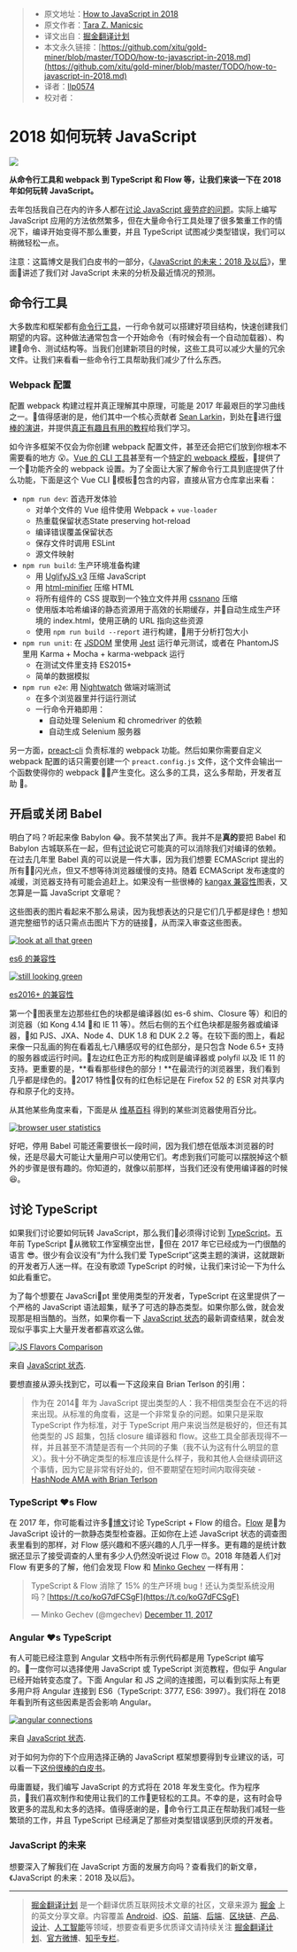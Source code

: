 > * 原文地址：[How to JavaScript in 2018](https://www.telerik.com/blogs/how-to-javascript-in-2018)
> * 原文作者：[Tara Z. Manicsic](https://www.telerik.com/blogs/author/tara-manicsic)
> * 译文出自：[掘金翻译计划](https://github.com/xitu/gold-miner)
> * 本文永久链接：[https://github.com/xitu/gold-miner/blob/master/TODO/how-to-javascript-in-2018.md](https://github.com/xitu/gold-miner/blob/master/TODO/how-to-javascript-in-2018.md)
> * 译者：[llp0574](https://github.com/llp0574)
> * 校对者：

# 2018 如何玩转 JavaScript

![](https://d585tldpucybw.cloudfront.net/sfimages/default-source/default-album/js_870x220_2.png?sfvrsn=2cce35f7_1)

**从命令行工具和 webpack 到 TypeScript 和 Flow 等，让我们来谈一下在 2018 年如何玩转 JavaScript。**

去年包括我自己在内的许多人都在[讨论 JavaScript 疲劳症的问题](https://developer.telerik.com/topics/web-development/javascripts-journey-2016/)。实际上编写 JavaScript 应用的方法依然繁多，但在大量命令行工具处理了很多繁重工作的情况下，编译开始变得不那么重要，并且 TypeScript 试图减少类型错误，我们可以稍微轻松一点。

注意：这篇博文是我们白皮书的一部分，《[JavaScript 的未来：2018 及以后](https://www.telerik.com/campaigns/kendo-ui/wp-javascript-future-2018)》，里面讲述了我们对 JavaScript 未来的分析及最近情况的预测。

## 命令行工具

大多数库和框架都有[命令行工具](https://www.telerik.com/campaigns/aspnet-mvc/net-cli-reinvented)，一行命令就可以搭建好项目结构，快速创建我们期望的内容。这种做法通常包含一个开始命令（有时候会有一个自动加载器）、构建命令、测试结构等。当我们创建新项目的时候，这些工具可以减少大量的冗余文件。让我们来看看一些命令行工具帮助我们减少了什么东西。

### Webpack 配置

配置 webpack 构建过程并真正理解其中原理，可能是 2017 年最艰巨的学习曲线之一。值得感谢的是，他们其中一个核心贡献者 [Sean Larkin](https://twitter.com/thelarkinn)，到处在进行[很棒的演讲](https://www.youtube.com/watch?v=4tQiJaFzuJ8&t=3526s)，并提供[真正有趣且有用的教程](https://www.youtube.com/watch?v=4tQiJaFzuJ8&t=3526s)给我们学习。

如今许多框架不仅会为你创建 webpack 配置文件，甚至还会把它们放到你根本不需要看的地方 😮。[Vue 的 CLI 工具](https://github.com/vuejs/vue-cli)甚至有一个[特定的 webpack 模板](https://github.com/vuejs-templates/webpack)，提供了一个功能齐全的 webpack 设置。为了全面让大家了解命令行工具到底提供了什么功能，下面是这个 Vue CLI 模板包含的内容，直接从官方仓库拿出来看：

*   `npm run dev`: 首选开发体验
    *   对单个文件的 Vue 组件使用 Webpack + `vue-loader`
    *   热重载保留状态State preserving hot-reload
    *   编译错误覆盖保留状态
    *   保存文件时调用 ESLint
    *   源文件映射
*   `npm run build`: 生产环境准备构建
    *   用 [UglifyJS v3](https://github.com/mishoo/UglifyJS2/tree/harmony) 压缩 JavaScript
    *   用 [html-minifier](https://github.com/kangax/html-minifier) 压缩 HTML
    *   将所有组件的 CSS 提取到一个独立文件并用 [cssnano](https://github.com/ben-eb/cssnano) 压缩
    *   使用版本哈希编译的静态资源用于高效的长期缓存，并自动生成生产环境的 index.html，使用正确的 URL 指向这些资源
    *   使用 `npm run build --report` 进行构建，用于分析打包大小
*   `npm run unit`: 在 [JSDOM](https://github.com/tmpvar/jsdom) 里使用 [Jest](https://facebook.github.io/jest/) 运行单元测试，或者在 PhantomJS 里用 Karma + Mocha + karma-webpack 运行
    *   在测试文件里支持 ES2015+
    *   简单的数据模拟
*   `npm run e2e`: 用 [Nightwatch](http://nightwatchjs.org/) 做端对端测试
    *   在多个浏览器里并行运行测试
    *   一行命令开箱即用：
        *   自动处理 Selenium 和 chromedriver 的依赖
        *   自动生成 Selenium 服务器

另一方面，[preact-cli](https://github.com/developit/preact-cli#webpack) 负责标准的 webpack 功能。然后如果你需要自定义 webpack 配置的话只需要创建一个 `preact.config.js` 文件，这个文件会输出一个函数使得你的 webpack 产生变化。这么多的工具，这么多帮助，开发者互助 💞。

## 开启或关闭 Babel

明白了吗？听起来像 Babylon 😂。我不禁笑出了声。我并不是**真的**要把 Babel 和 Babylon 古城联系在一起，但有[讨论](https://medium.freecodecamp.org/you-might-not-need-to-transpile-your-javascript-4d5e0a438ca)说它可能真的可以消除我们对编译的依赖。在过去几年里 Babel 真的可以说是一件大事，因为我们想要 ECMAScript 提出的所有闪光点，但又不想等待浏览器缓慢的支持。随着 ECMAScript 发布速度的减缓，浏览器支持有可能会追赶上。如果没有一些很棒的 [kangax 兼容性](https://twitter.com/kangax?lang=en)图表，又怎算是一篇 JavaScript 文章呢？

这些图表的图片看起来不那么易读，因为我想表达的只是它们几乎都是绿色！想知道完整细节的话只需点击图片下方的链接，从而深入审查这些图表。

[![look at all that green](//d585tldpucybw.cloudfront.net/sfimages/default-source/blogs/2018/2018-02/compatibility-es6.png?sfvrsn=81c1b8d1_1 "look at all that green")](//d585tldpucybw.cloudfront.net/sfimages/default-source/blogs/2018/2018-02/compatibility-es6.png?sfvrsn=81c1b8d1_1)

[es6 的兼容性](http://kangax.github.io/compat-table/es6/)

[![still looking green](//d585tldpucybw.cloudfront.net/sfimages/default-source/blogs/2018/2018-02/compatibility-2016.png?sfvrsn=43f89061_1 "still looking green")](//d585tldpucybw.cloudfront.net/sfimages/default-source/blogs/2018/2018-02/compatibility-2016.png?sfvrsn=43f89061_1)

[es2016+ 的兼容性](http://kangax.github.io/compat-table/es2016plus/)

第一个图表里左边那些红色的块都是编译器(如 es-6 shim、Closure 等）和旧的浏览器（如 Kong 4.14 和 IE 11 等）。然后右侧的五个红色块都是服务器或编译器，如 PJS、JXA、Node 4、DUK 1.8 和 DUK 2.2 等。在较下面的图上，看起来像一只乱画的狗在看着乱七八糟感叹号的红色部分，是只包含 Node 6.5+ 支持的服务器或运行时间。左边红色正方形的构成则是编译器或 polyfil 以及 IE 11 的支持。更重要的是，**看看那些绿色的部分！**在最流行的浏览器里，我们看到几乎都是绿色的。2017 特性仅有的红色标记是在 Firefox 52 的 ESR 对共享内存和原子化的支持。

从其他某些角度来看，下面是从 [维基百科](https://en.wikipedia.org/wiki/Usage_share_of_web_browsers) 得到的某些浏览器使用百分比。

[![browser user statistics](//d585tldpucybw.cloudfront.net/sfimages/default-source/blogs/2018/2018-02/browser-user-statistics.png?sfvrsn=896a6611_1 "browser user statistics")](//d585tldpucybw.cloudfront.net/sfimages/default-source/blogs/2018/2018-02/browser-user-statistics.png?sfvrsn=896a6611_1)

好吧，停用 Babel 可能还需要很长一段时间，因为我们想在低版本浏览器的时候，还是尽最大可能让大量用户可以使用它们。考虑到我们可能可以摆脱掉这个额外的步骤是很有趣的。你知道的，就像以前那样，当我们还没有使用编译器的时候 😆。

## 讨论 TypeScript

如果我们讨论要如何玩转 JavaScript，那么我们必须得讨论到 [TypeScript](https://www.typescriptlang.org/)。五年前 TypeScript 从微软工作室横空出世，但在 2017 年它已经成为一门很酷的语言 😎。很少有会议没有“为什么我们爱 TypeScript”这类主题的演讲，这就跟新的开发者万人迷一样。在没有歌颂 TypeScript 的时候，让我们来讨论一下为什么如此看重它。

为了每个想要在 JavaScript 里使用类型的开发者，TypeScript 在这里提供了一个严格的 JavaScript 语法超集，赋予了可选的静态类型。如果你那么做，就会发现那是相当酷的。当然，如果你看一下 [JavaScript 状态](https://stateofjs.com/2017/introduction/)的最新调查结果，就会发现似乎事实上大量开发者都喜欢这么做。

[![JS Flavors Comparison](//d585tldpucybw.cloudfront.net/sfimages/default-source/blogs/2018/2018-02/js-flavors-comparison.png?sfvrsn=14077aa8_1 "JS Flavors Comparison")](//d585tldpucybw.cloudfront.net/sfimages/default-source/blogs/2018/2018-02/js-flavors-comparison.png?sfvrsn=14077aa8_1)

来自 [JavaScript 状态](https://stateofjs.com/2017/introduction/).

要想直接从源头找到它，可以看一下这段来自 Brian Terlson 的引用：

> 作为在 2014 年为 JavaScript 提出类型的人：我不相信类型会在不远的将来出现。从标准的角度看，这是一个非常复杂的问题。如果只是采取 TypeScript 作为标准，对于 TypeScript 用户来说当然是极好的，但还有其他类型的 JS 超集，包括 closure 编译器和 flow。这些工具全部表现得不一样，并且甚至不清楚是否有一个共同的子集（我不认为这有什么明显的意义）。我十分不确定类型的标准应该是什么样子，我和其他人会继续调研这个事情，因为它是非常有好处的，但不要期望在短时间内取得突破 - [HashNode AMA with Brian Terlson](https://hashnode.com/ama/with-brian-terlson-cj6vu9vjv01nmo1wu8vmtt1x9#cj6vuspfq01oso1wuhjo5zvd6)

### TypeScript ❤s Flow

在 2017 年，你可能看过许多[博文](http://thejameskyle.com/adopting-flow-and-typescript.html)讨论 TypeScript + Flow 的组合。[Flow](https://flow.org/) 是为 JavaScript 设计的一款静态类型检查器。正如你在上述 JavaScript 状态的调查图表里看到的那样，对 Flow 感兴趣和不感兴趣的人几乎一样多。更有趣的是统计数据还显示了接受调查的人里有多少人仍然没听说过 Flow ⏰。2018 年随着人们对 Flow 有更多的了解，他们会发现 Flow 和 [Minko Gechev](https://twitter.com/mgechev/status/940131449025347589) 一样有用：

> TypeScript & Flow 消除了 15% 的生产环境 bug！还认为类型系统没用吗？[https://t.co/koG7dFCSgF](https://t.co/koG7dFCSgF)
> 
> — Minko Gechev (@mgechev) [December 11, 2017](https://twitter.com/mgechev/status/940131449025347589?ref_src=twsrc%5Etfw)

### Angular ❤s TypeScript

有人可能已经注意到 Angular 文档中所有示例代码都是用 TypeScript 编写的。一度你可以选择使用 JavaScript 或 TypeScript 浏览教程，但似乎 Angular 已经开始转变态度了。下面 Angular 和 JS 之间的连接图，可以看到实际上有更多用户将 Angular 连接到 ES6（TypeScript: 3777, ES6: 3997）。我们将在 2018 年看到所有这些因素是否会影响 Angular。

[![angular connections](//d585tldpucybw.cloudfront.net/sfimages/default-source/blogs/2018/2018-02/angular-connections.png?sfvrsn=192c96f4_1 "angular connections")](//d585tldpucybw.cloudfront.net/sfimages/default-source/blogs/2018/2018-02/angular-connections.png?sfvrsn=192c96f4_1)

来自 [JavaScript 状态](https://stateofjs.com/2017/introduction/).

对于如何为你的下个应用选择正确的 JavaScript 框架想要得到专业建议的话，可以看一下[这份很棒的白皮书](https://www.telerik.com/campaigns/kendo-ui/wp-javascript-future-2018)。

毋庸置疑，我们编写 JavaScript 的方式将在 2018 年发生变化。作为程序员，我们喜欢制作和使用让我们的工作更轻松的工具。不幸的是，这有时会导致更多的混乱和太多的选择。值得感谢的是，命令行工具正在帮助我们减轻一些繁琐的工作，并且 TypeScript 已经满足了那些对类型错误感到厌烦的开发者。

### JavaScript 的未来

想要深入了解我们在 JavaScript 方面的发展方向吗？查看我们的新文章，《JavaScript 的未来：2018 及以后》。


---

> [掘金翻译计划](https://github.com/xitu/gold-miner) 是一个翻译优质互联网技术文章的社区，文章来源为 [掘金](https://juejin.im) 上的英文分享文章。内容覆盖 [Android](https://github.com/xitu/gold-miner#android)、[iOS](https://github.com/xitu/gold-miner#ios)、[前端](https://github.com/xitu/gold-miner#前端)、[后端](https://github.com/xitu/gold-miner#后端)、[区块链](https://github.com/xitu/gold-miner#区块链)、[产品](https://github.com/xitu/gold-miner#产品)、[设计](https://github.com/xitu/gold-miner#设计)、[人工智能](https://github.com/xitu/gold-miner#人工智能)等领域，想要查看更多优质译文请持续关注 [掘金翻译计划](https://github.com/xitu/gold-miner)、[官方微博](http://weibo.com/juejinfanyi)、[知乎专栏](https://zhuanlan.zhihu.com/juejinfanyi)。
